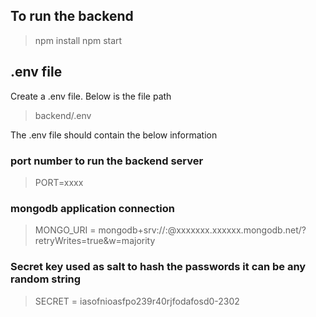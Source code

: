 ## To run the backend

> npm install
> npm start

## .env file

Create a .env file. Below is the file path

> backend/.env

The .env file should contain the below information

### port number to run the backend server

> PORT=xxxx

### mongodb application connection

> MONGO_URI = mongodb+srv://<username>:<password>@xxxxxxx.xxxxxx.mongodb.net/?retryWrites=true&w=majority

### Secret key used as salt to hash the passwords it can be any random string

> SECRET = iasofnioasfpo239r40rjfodafosd0-2302
